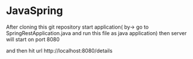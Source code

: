 # JavaSpring
After cloning this git repository start application( by-> go to SpringRestApplication.java and run this file as java application) then server will start on port 8080

and then hit url http://localhost:8080/details
